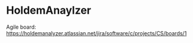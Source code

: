 # HoldemAnaylzer
Agile board: https://holdemanalyzer.atlassian.net/jira/software/c/projects/CS/boards/1 
